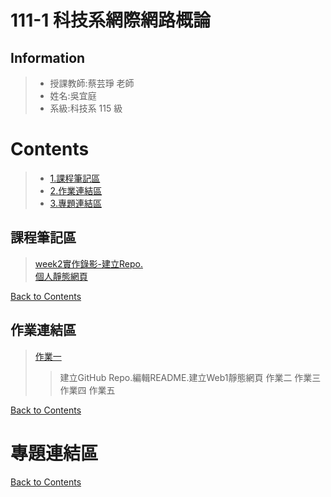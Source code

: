 111-1 科技系網際網路概論
===

## Information

> - 授課教師:蔡芸琤 老師  
> - 姓名:吳宜庭  
> - 系級:科技系 115 級


# Contents
>-  [1.課程筆記區](https://github.com/ett9292/Web#課程筆記區)  
>-  [2.作業連結區](https://github.com/ett9292/Web#作業連結區)  
>-  [3.專題連結區](https://github.com/ett9292/Web#專題連結區)


## 課程筆記區
>[week2實作錄影-建立Repo.](https://youtu.be/lHtq9UfiEaY)  
[個人靜態網頁](http://ett9292.github.io/Web/mypage/)  


[Back to Contents](https://github.com/ett9292/Web#Contents)

## 作業連結區
>[作業一](https://www.youtube.com/watch?v=G_18HyH57Yo) 
>>建立GitHub Repo.編輯README.建立Web1靜態網頁
>作業二
作業三
作業四
作業五


[Back to Contents](https://github.com/ett9292/Web#Contents)

# 專題連結區
>
[Back to Contents](https://github.com/ett9292/Web#Contents)